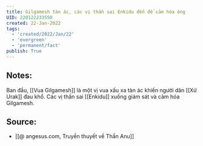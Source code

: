 ```yaml
---
title: Gilgamesh tàn ác, các vị thần sai Enkidu đến để cảm hóa ông
UID: 220122233550
created: 22-Jan-2022
tags:
  - 'created/2022/Jan/22'
  - 'evergreen'
  - 'permanent/fact'
publish: True
---
```

## Notes:
Ban đầu, [[Vua Gilgamesh]] là một vị vua xấu xa tàn ác khiến người dân [[Xứ Urak]] đau khổ. Các vị thần sai [[Enkidu]] xuống giám sát và cảm hóa Gilgamesh. 

## Source:
- [[@ angesus.com, Truyền thuyết về Thần Anu]]


